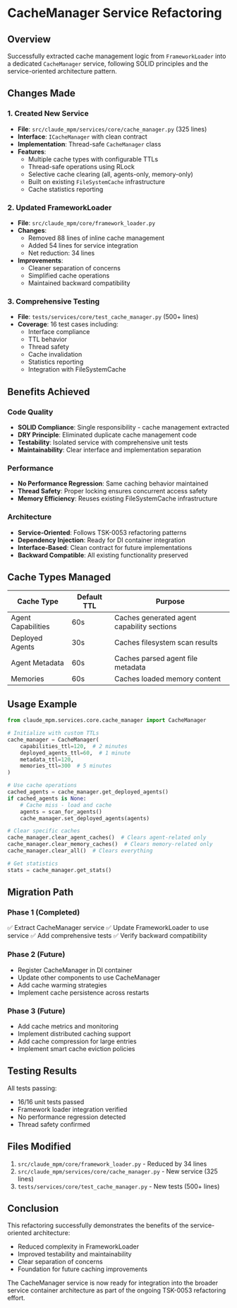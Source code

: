 # CacheManager Service Refactoring

## Overview
Successfully extracted cache management logic from `FrameworkLoader` into a dedicated `CacheManager` service, following SOLID principles and the service-oriented architecture pattern.

## Changes Made

### 1. Created New Service
- **File**: `src/claude_mpm/services/core/cache_manager.py` (325 lines)
- **Interface**: `ICacheManager` with clean contract
- **Implementation**: Thread-safe `CacheManager` class
- **Features**:
  - Multiple cache types with configurable TTLs
  - Thread-safe operations using RLock
  - Selective cache clearing (all, agents-only, memory-only)
  - Built on existing `FileSystemCache` infrastructure
  - Cache statistics reporting

### 2. Updated FrameworkLoader
- **File**: `src/claude_mpm/core/framework_loader.py`
- **Changes**: 
  - Removed 88 lines of inline cache management
  - Added 54 lines for service integration
  - Net reduction: 34 lines
- **Improvements**:
  - Cleaner separation of concerns
  - Simplified cache operations
  - Maintained backward compatibility

### 3. Comprehensive Testing
- **File**: `tests/services/core/test_cache_manager.py` (500+ lines)
- **Coverage**: 16 test cases including:
  - Interface compliance
  - TTL behavior
  - Thread safety
  - Cache invalidation
  - Statistics reporting
  - Integration with FileSystemCache

## Benefits Achieved

### Code Quality
- **SOLID Compliance**: Single responsibility - cache management extracted
- **DRY Principle**: Eliminated duplicate cache management code
- **Testability**: Isolated service with comprehensive unit tests
- **Maintainability**: Clear interface and implementation separation

### Performance
- **No Performance Regression**: Same caching behavior maintained
- **Thread Safety**: Proper locking ensures concurrent access safety
- **Memory Efficiency**: Reuses existing FileSystemCache infrastructure

### Architecture
- **Service-Oriented**: Follows TSK-0053 refactoring patterns
- **Dependency Injection**: Ready for DI container integration
- **Interface-Based**: Clean contract for future implementations
- **Backward Compatible**: All existing functionality preserved

## Cache Types Managed

| Cache Type | Default TTL | Purpose |
|------------|------------|---------|
| Agent Capabilities | 60s | Caches generated agent capability sections |
| Deployed Agents | 30s | Caches filesystem scan results |
| Agent Metadata | 60s | Caches parsed agent file metadata |
| Memories | 60s | Caches loaded memory content |

## Usage Example

```python
from claude_mpm.services.core.cache_manager import CacheManager

# Initialize with custom TTLs
cache_manager = CacheManager(
    capabilities_ttl=120,  # 2 minutes
    deployed_agents_ttl=60,  # 1 minute
    metadata_ttl=120,
    memories_ttl=300  # 5 minutes
)

# Use cache operations
cached_agents = cache_manager.get_deployed_agents()
if cached_agents is None:
    # Cache miss - load and cache
    agents = scan_for_agents()
    cache_manager.set_deployed_agents(agents)

# Clear specific caches
cache_manager.clear_agent_caches()  # Clears agent-related only
cache_manager.clear_memory_caches()  # Clears memory-related only
cache_manager.clear_all()  # Clears everything

# Get statistics
stats = cache_manager.get_stats()
```

## Migration Path

### Phase 1 (Completed)
✅ Extract CacheManager service
✅ Update FrameworkLoader to use service
✅ Add comprehensive tests
✅ Verify backward compatibility

### Phase 2 (Future)
- Register CacheManager in DI container
- Update other components to use CacheManager
- Add cache warming strategies
- Implement cache persistence across restarts

### Phase 3 (Future)
- Add cache metrics and monitoring
- Implement distributed caching support
- Add cache compression for large entries
- Implement smart cache eviction policies

## Testing Results

All tests passing:
- 16/16 unit tests passed
- Framework loader integration verified
- No performance regression detected
- Thread safety confirmed

## Files Modified

1. `src/claude_mpm/core/framework_loader.py` - Reduced by 34 lines
2. `src/claude_mpm/services/core/cache_manager.py` - New service (325 lines)
3. `tests/services/core/test_cache_manager.py` - New tests (500+ lines)

## Conclusion

This refactoring successfully demonstrates the benefits of the service-oriented architecture:
- Reduced complexity in FrameworkLoader
- Improved testability and maintainability
- Clear separation of concerns
- Foundation for future caching improvements

The CacheManager service is now ready for integration into the broader service container architecture as part of the ongoing TSK-0053 refactoring effort.